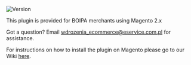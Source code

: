 ![Version](https://img.shields.io/badge/version-1.1.0-informational)

This plugin is provided for BOIPA merchants using Magento 2.x

Got a question? Email wdrozenia_ecommerce@eservice.com.pl for assistance.

For instructions on how to install the plugin on Magento please go to our Wiki [here](https://github.com/eservice-electronic-payments/Magento_2/wiki/Installation-of-eService-plugin-for-Magento-2.x).